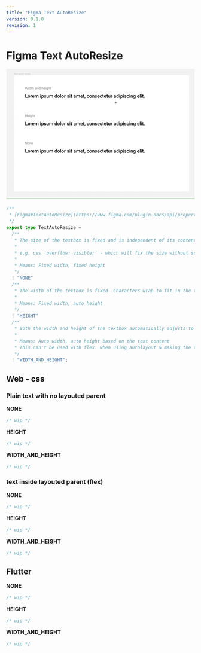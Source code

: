 ```yaml
---
title: "Figma Text AutoResize"
version: 0.1.0
revision: 1
---
```


# Figma Text AutoResize

![Understanding Figma's Text Auto resize](./assets/figma-text-autoresize-example.gif)

```ts
/**
 * [Figma#TextAutoResize](https://www.figma.com/plugin-docs/api/properties/TextNode-textautoresize/)
 */
export type TextAutoResize =
  /**
   * The size of the textbox is fixed and is independent of its content.
   *
   * e.g. css `overflow: visible;` - which will fix the size without scrolling or resizing, yet visible.
   *
   * Means: Fixed width, fixed height
   */
  | "NONE"
  /**
   * The width of the textbox is fixed. Characters wrap to fit in the textbox. The height of the textbox automatically adjusts to fit its content.
   *
   * Means: Fixed width, auto height
   */
  | "HEIGHT"
  /**
   * Both the width and height of the textbox automatically adjusts to fit its content. Characters do not wrap.
   *
   * Means: Auto width, auto height based on the text content
   * This can't be used with flex. when using autolayout & making the text to fill-width, the text will be wrapped and change the type to "HEIGHT"
   */
  | "WIDTH_AND_HEIGHT";
```

## Web - css

### Plain text with no layouted parent

**NONE**

```css
/* wip */
```

**HEIGHT**

```css
/* wip */
```

**WIDTH_AND_HEIGHT**

```css
/* wip */
```

### text inside layouted parent (flex)

**NONE**

```css
/* wip */
```

**HEIGHT**

```css
/* wip */
```

**WIDTH_AND_HEIGHT**

```css
/* wip */
```

## Flutter

**NONE**

```dart
/* wip */
```

**HEIGHT**

```dart
/* wip */
```

**WIDTH_AND_HEIGHT**

```dart
/* wip */
```
